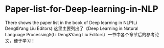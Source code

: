 # Paper-list-for-Deep-learning-in-NLP
There shows the paper list in the book of Deep learning in NLP(Li Deng&Yang Liu Editors)
这里主要列出了《Deep Learning in Natural Language Processing》（Li Deng&Yang Liu Editors）一书中各个章节后的参考论文，便于学习！

